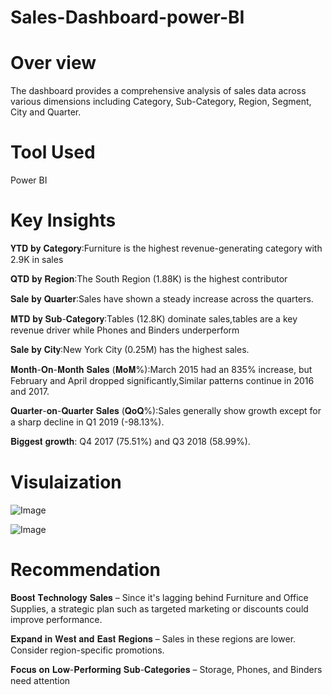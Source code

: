 # Sales-Dashboard-power-BI

# Over view
The dashboard provides a comprehensive analysis of sales data across various
dimensions including Category, Sub-Category, Region, Segment, City and Quarter.

 # Tool Used
 Power BI

 # Key Insights
 
𝐘𝐓𝐃 𝐛𝐲 𝐂𝐚𝐭𝐞𝐠𝐨𝐫𝐲:Furniture is the highest revenue-generating category with 2.9K in sales
 
𝐐𝐓𝐃 𝐛𝐲 𝐑𝐞𝐠𝐢𝐨𝐧:The South Region (1.88K) is the highest contributor
 
𝐒𝐚𝐥𝐞 𝐛𝐲 𝐐𝐮𝐚𝐫𝐭𝐞𝐫:Sales have shown a steady increase across the quarters.
 
𝐌𝐓𝐃 𝐛𝐲 𝐒𝐮𝐛-𝐂𝐚𝐭𝐞𝐠𝐨𝐫𝐲:Tables (12.8K) dominate sales,tables are a key revenue driver while Phones and Binders underperform
 
𝐒𝐚𝐥𝐞 𝐛𝐲 𝐂𝐢𝐭𝐲:New York City (0.25M) has the highest sales.
 
𝐌𝐨𝐧𝐭𝐡-𝐎𝐧-𝐌𝐨𝐧𝐭𝐡 𝐒𝐚𝐥𝐞𝐬 (𝐌𝐨𝐌%):March 2015 had an 835% increase, but February and April dropped significantly,Similar patterns continue in 2016 and 2017.
 
𝐐𝐮𝐚𝐫𝐭𝐞𝐫-𝐨𝐧-𝐐𝐮𝐚𝐫𝐭𝐞𝐫 𝐒𝐚𝐥𝐞𝐬 (𝐐𝐨𝐐%):Sales generally show growth except for a sharp decline in Q1 2019 (-98.13%).
 
𝐁𝐢𝐠𝐠𝐞𝐬𝐭 𝐠𝐫𝐨𝐰𝐭𝐡: Q4 2017 (75.51%) and Q3 2018 (58.99%). 

 # Visulaization
  ![Image](https://github.com/user-attachments/assets/ff08fe87-f4ce-4460-8997-6009fbe3034c)

  ![Image](https://github.com/user-attachments/assets/5d12324d-c6c3-4b00-be86-1e415c31cdb5)

# Recommendation
𝐁𝐨𝐨𝐬𝐭 𝐓𝐞𝐜𝐡𝐧𝐨𝐥𝐨𝐠𝐲 𝐒𝐚𝐥𝐞𝐬 – Since it's lagging behind Furniture and Office Supplies, a strategic plan such as targeted marketing or discounts could improve performance.

𝐄𝐱𝐩𝐚𝐧𝐝 𝐢𝐧 𝐖𝐞𝐬𝐭 𝐚𝐧𝐝 𝐄𝐚𝐬𝐭 𝐑𝐞𝐠𝐢𝐨𝐧𝐬 – Sales in these regions are lower. Consider region-specific promotions.

𝐅𝐨𝐜𝐮𝐬 𝐨𝐧 𝐋𝐨𝐰-𝐏𝐞𝐫𝐟𝐨𝐫𝐦𝐢𝐧𝐠 𝐒𝐮𝐛-𝐂𝐚𝐭𝐞𝐠𝐨𝐫𝐢𝐞𝐬 – Storage, Phones, and Binders need attention
